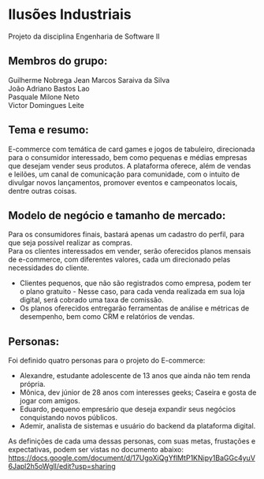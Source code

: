 # Ilusões Industriais
Projeto da disciplina Engenharia de Software II

## Membros do grupo: 
Guilherme Nobrega
Jean Marcos Saraiva da Silva  
João Adriano Bastos Lao  
Pasquale Milone Neto  
Victor Domingues Leite 

## Tema e resumo: 
E-commerce com temática de card games e jogos de tabuleiro, direcionada para o consumidor interessado, bem como pequenas e médias empresas que desejam vender seus produtos. A plataforma oferece, além de vendas e leilões, um canal de comunicação para comunidade, com o intuito de divulgar novos lançamentos, promover eventos e campeonatos locais, dentre outras coisas.

## Modelo de negócio e tamanho de mercado: 
Para os consumidores finais, bastará apenas um cadastro do perfil, para que seja possível realizar as compras.  
Para os clientes interessados em vender, serão oferecidos planos mensais de e-commerce, com diferentes valores, cada um direcionado pelas necessidades do cliente.  
- Clientes pequenos, que não são registrados como empresa, podem ter o plano gratuito - Nesse caso, para cada venda realizada em sua loja digital, será cobrado uma taxa de comissão.  
- Os planos oferecidos entregarão ferramentas de análise e métricas de desempenho, bem como CRM e relatórios de vendas.


## Personas: 
Foi definido quatro personas para o projeto do E-commerce:  
- Alexandre, estudante adolescente de 13 anos que ainda não tem renda própria.    
- Mônica, dev júnior de 28 anos com interesses geeks; Caseira e gosta de jogar com amigos.    
- Eduardo, pequeno empresário que deseja expandir seus negócios conquistando novos públicos.  
- Ademir, analista de sistemas e usuário do backend da plataforma digital.  

As definições de cada uma dessas personas, com suas metas, frustações e expectativas, podem ser vistas no documento abaixo:  
https://docs.google.com/document/d/17UgoXiQgYflMtP1KNipy1BaGGc4yuV6Japl2h5oWglI/edit?usp=sharing  

